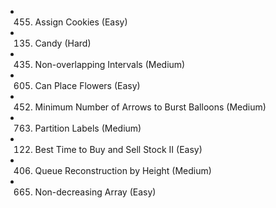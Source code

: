 
- 455. Assign Cookies (Easy)
- 135. Candy (Hard)
- 435. Non-overlapping Intervals (Medium)
- 605. Can Place Flowers (Easy)
- 452. Minimum Number of Arrows to Burst Balloons (Medium)
- 763. Partition Labels (Medium)
- 122. Best Time to Buy and Sell Stock II (Easy)
- 406. Queue Reconstruction by Height (Medium)
- 665. Non-decreasing Array (Easy)
